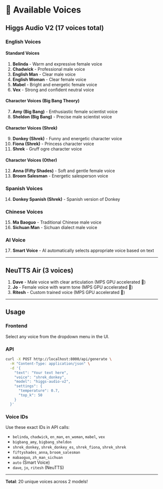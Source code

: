 # 🎤 Available Voices

## Higgs Audio V2 (17 voices total)

### English Voices

#### Standard Voices
1. **Belinda** - Warm and expressive female voice
2. **Chadwick** - Professional male voice
3. **English Man** - Clear male voice
4. **English Woman** - Clear female voice
5. **Mabel** - Bright and energetic female voice
6. **Vex** - Strong and confident neutral voice

#### Character Voices (Big Bang Theory)
7. **Amy (Big Bang)** - Enthusiastic female scientist voice
8. **Sheldon (Big Bang)** - Precise male scientist voice

#### Character Voices (Shrek)
9. **Donkey (Shrek)** - Funny and energetic character voice
10. **Fiona (Shrek)** - Princess character voice
11. **Shrek** - Gruff ogre character voice

#### Character Voices (Other)
12. **Anna (Fifty Shades)** - Soft and gentle female voice
13. **Broom Salesman** - Energetic salesperson voice

### Spanish Voices
14. **Donkey Spanish (Shrek)** - Spanish version of Donkey

### Chinese Voices
15. **Ma Baoguo** - Traditional Chinese male voice
16. **Sichuan Man** - Sichuan dialect male voice

### AI Voice
17. **Smart Voice** - AI automatically selects appropriate voice based on text

---

## NeuTTS Air (3 voices)

1. **Dave** - Male voice with clear articulation (MPS GPU accelerated 🚀)
2. **Jo** - Female voice with warm tone (MPS GPU accelerated 🚀)
3. **Ritesh** - Custom trained voice (MPS GPU accelerated 🚀)

---

## Usage

### Frontend
Select any voice from the dropdown menu in the UI.

### API
```bash
curl -X POST http://localhost:8000/api/generate \
  -H "Content-Type: application/json" \
  -d '{
    "text": "Your text here",
    "voice": "shrek_donkey",
    "model": "higgs-audio-v2",
    "settings": {
      "temperature": 0.7,
      "top_k": 50
    }
  }'
```

### Voice IDs
Use these exact IDs in API calls:
- `belinda`, `chadwick`, `en_man`, `en_woman`, `mabel`, `vex`
- `bigbang_amy`, `bigbang_sheldon`
- `shrek_donkey`, `shrek_donkey_es`, `shrek_fiona`, `shrek_shrek`
- `fiftyshades_anna`, `broom_salesman`
- `mabaoguo`, `zh_man_sichuan`
- `auto` (Smart Voice)
- `dave`, `jo`, `ritesh` (NeuTTS)

---

**Total**: 20 unique voices across 2 models!
